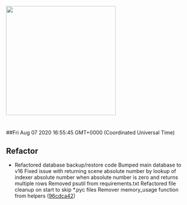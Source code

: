 <img width="300px" src="https://sickrage.ca/img/logo-stacked.png" />

# 

##Fri Aug 07 2020 16:55:45 GMT+0000 (Coordinated Universal Time)


## Refactor
  - Refactored database backup/restore code Bumped main database to v16 Fixed issue with returning scene absolute number by lookup of indexer absolute number when absolute number is zero and returns multiple rows Removed psutil from requirements.txt Refactored file cleanup on start to skip *.pyc files Remover memory_usage function from helpers
  ([96cdca42](https://gitlab-ci-token:msyqhYZwXjoMN7JJVyXp@git.sickrage.ca/SiCKRAGE/sickrage/commit/96cdca42ae73a78ad4274918cd935b93e1995e36))




